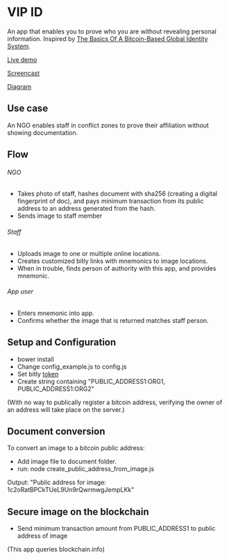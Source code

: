 # VIP ID

An app that enables you to prove who you are without revealing personal information. Inspired by [The Basics Of A Bitcoin-Based Global Identity System](https://www.youtube.com/watch?v=xZC98s4paYY).

[Live demo](http://vipid.herokuapp.com)

[Screencast](https://www.youtube.com/watch?v=xMw3G5GuE5o&feature=youtu.be)

[Diagram](http://vipid.herokuapp.com/images/blockchain_vertical-dia.jpg)

## Use case

An NGO enables staff in conflict zones to prove their affiliation without showing documentation.

## Flow
###### NGO 
- Takes photo of staff, hashes document with sha256 (creating a digital fingerprint of doc), and pays minimum transaction from its public address to an address generated from the hash.
- Sends image to staff member

###### Staff 
- Uploads image to one or multiple online locations.
- Creates customized bitly links with mnemonics to image locations.
- When in trouble, finds person of authority with this app, and provides mnemonic.

###### App user
- Enters mnemonic into app.
- Confirms whether the image that is returned matches staff person. 

## Setup and Configuration
- bower install
- Change config_example.js to config.js
- Set bitly [token](http://dev.bitly.com)
- Create string containing "PUBLIC_ADDRESS1:ORG1, PUBLIC_ADDRESS1:ORG2"

(With no way to publically register a bitcoin address, verifying the owner of an address will take place on the server.)


## Document conversion

To convert an image to a bitcoin public address:

- Add image file to document folder.
- run: node create_public_address_from_image.js

Output: "Public address for image: 1c2oRatBPCkTUeL9Un9rQwrmwgJempLKk"


## Secure image on the blockchain

- Send minimum transaction amount from PUBLIC_ADDRESS1 to public address of image

(This app queries blockchain.info)


